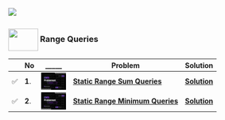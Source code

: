 ![](https://cdn.dribbble.com/users/1959912/screenshots/6464044/content_creator_dribbble.gif)

### <img src = "https://cdn.dribbble.com/users/1138721/screenshots/10809828/media/478d32b2e65c8c3194b7f2154e179231.gif" align = "center" width = "60px" height = "45px"> Range Queries

||No|_____|Problem|Solution|
|-|-|-|-|-|
|✅|**1**.| <img align = "center" width = "50px" height = "35px" src = "assets/cses banner.jpeg"> |  [**Static Range Sum Queries**](https://cses.fi/problemset/task/1646) |  [**Solution**](https://github.com/khalid586/CSES-Problemset-solutions/blob/main/5.Range%20Queries/Static%20Range%20Sum%20Queries.cpp) |
|✅|**2**. |  <img align = "center" width = "50px" height = "35px" src = "assets/cses banner.jpeg">|   [**Static Range Minimum Queries**](https://cses.fi/problemset/task/1647)|  [**Solution**](https://github.com/khalid586/CSES-Problemset-solutions/blob/main/5.Range%20Queries/CSES%20Static%20Range%20Minimum%20Queries.cpp) |
